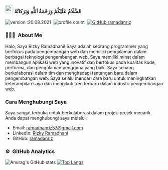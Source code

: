 ### <img src="https://media.giphy.com/media/hvRJCLFzcasrR4ia7z/giphy.gif" width="25px"> السَّلَامُ عَلَيْكُمْ وَرَحْمَةُ ٱللَّهِ وَبَرَكاتُهُ‎
![version :20.08.2021](https://img.shields.io/badge/version-20.08.2021-informational)&nbsp;
![profile count](https://komarev.com/ghpvc/?username=ramadanriz&color=red)&nbsp;
[![GitHub ramadanriz](https://img.shields.io/github/followers/ramadanriz?label=follow&style=social)](https://github.com/ramadanriz)</br>

### 👨🏻‍💻 &nbsp;About Me
Halo, Saya Rizky Ramadhani!
Saya adalah seorang programmer yang berfokus pada pengembangan web dan memiliki pengalaman dalam berbagai teknologi pengembangan web. Saya memiliki minat dalam membangun aplikasi web yang inovatif dan berfokus pada kualitas kode, performa, dan pengalaman pengguna yang baik. Saya senang berkolaborasi dalam tim dan menghadapi tantangan baru dalam pengembangan web. Saya selalu mencari cara baru untuk meningkatkan keterampilan saya dan mengikuti tren terbaru dalam industri pengembangan web.

### Cara Menghubungi Saya
Saya sangat terbuka untuk berkolaborasi dalam projek-projek menarik. Anda dapat menghubungi saya melalui:

- Email: ramadhanriz57@gmail.com
- LinkedIn: [Rizky Ramadhani](https://www.linkedin.com/in/ramadhanriz/)
- GitHub: [ramadanriz](https://github.com/ramadanriz)

### ⚙️ &nbsp;GitHub Analytics
![Anurag's GitHub stats](https://github-readme-stats.vercel.app/api?username=ramadanriz&show_icons=true&theme=radical)
[![Top Langs](https://github-readme-stats.vercel.app/api/top-langs/?username=ramadanriz&layout=compact&theme=radical)](https://github.com/anuraghazra/github-readme-stats)
